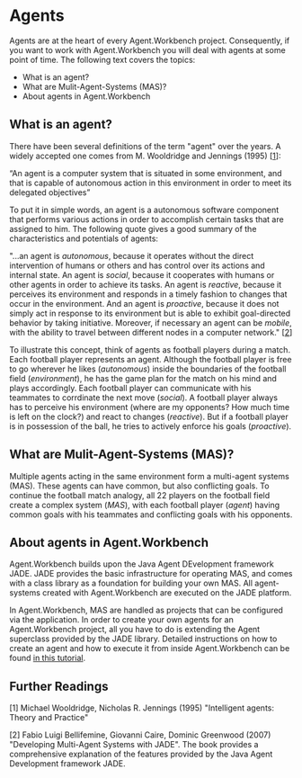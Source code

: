 # Agents

Agents are at the heart of every Agent.Workbench project. Consequently, if you want to work with Agent.Workbench you will deal with agents at some point of time. The following text covers the topics:

* What is an agent?
* What are Mulit-Agent-Systems \(MAS\)?
* About agents in Agent.Workbench

## What is an agent?

There have been several definitions of the term "agent" over the years. A widely accepted one comes from M. Wooldridge and Jennings \(1995\) \[[1](agents.md#further-readings)\]:

“An agent is a computer system that is situated in some environment, and that is capable of autonomous action in this environment in order to meet its delegated objectives”

To put it in simple words, an agent is a autonomous software component that performs various actions in order to accomplish certain tasks that are assigned to him. The following quote gives a good summary of the characteristics and potentials of agents:

"...an agent is _autonomous_, because it operates without the direct intervention of humans or others and has control over its actions and internal state. An agent is _social_, because it cooperates with humans or other agents in order to achieve its tasks. An agent is _reactive_, because it perceives its environment and responds in a timely fashion to changes that occur in the environment. And an agent is _proactive_, because it does not simply act in response to its environment but is able to exhibit goal-directed behavior by taking initiative. Moreover, if necessary an agent can be _mobile_, with the ability to travel between different nodes in a computer network." \[[2](agents.md#further-readings)\]

To illustrate this concept, think of agents as football players during a match. Each football player represents an agent. Although the football player is free to go wherever he likes \(_autonomous_\) inside the boundaries of the football field \(_environment_\), he has the game plan for the match on his mind and plays accordingly. Each football player can communicate with his teammates to corrdinate the next move \(_social_\). A football player always has to perceive his environment \(where are my opponents? How much time is left on the clock?\) and react to changes \(_reactive_\). But if a football player is in possession of the ball, he tries to actively enforce his goals \(_proactive_\).

## What are Mulit-Agent-Systems \(MAS\)?

Multiple agents acting in the same environment form a multi-agent systems \(MAS\). These agents can have common, but also conflicting goals. To continue the football match analogy, all 22 players on the football field create a complex system \(_MAS_\), with each football player \(_agent_\) having common goals with his teammates and conflicting goals with his opponents.

## About agents in Agent.Workbench

Agent.Workbench builds upon the Java Agent DEvelopment framework JADE. JADE provides the basic infrastructure for operating MAS, and comes with a class library as a foundation for building your own MAS. All agent-systems created with Agent.Workbench are executed on the JADE platform.

In Agent.Workbench, MAS are handled as projects that can be configured via the application. In order to create your own agents for an Agent.Workbench project, all you have to do is extending the Agent superclass provided by the JADE library. Detailed instructions on how to create an agent and how to execute it from inside Agent.Workbench can be found [in this tutorial](../basic-steps/create-a-project-plugin.md).

## Further Readings

\[1\] Michael Wooldridge, Nicholas R. Jennings \(1995\) "Intelligent agents: Theory and Practice"

\[2\] Fabio Luigi Bellifemine, Giovanni Caire, Dominic Greenwood \(2007\) "Developing Multi-Agent Systems with JADE". The book provides a comprehensive explanation of the features provided by the Java Agent Development framework JADE.  



